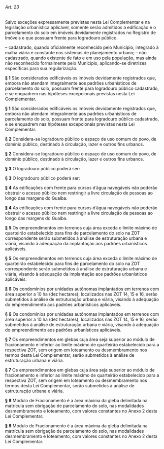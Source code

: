 
###### Art. 23
Salvo exceções expressamente previstas nesta Lei Complementar e na legislação urbanística aplicável, somente serão admitidos a edificação e o parcelamento do solo em imóveis devidamente registrados no Registro de Imóveis e que possuam frente para logradouro público.

– cadastrado, quando oficialmente reconhecido pelo Município, integrado à malha viária e constante nos sistemas de planejamento urbano;
– não cadastrado, quando existente de fato e em uso pela população, mas ainda não reconhecido formalmente pelo Município, aplicando-se diretrizes específicas para sua regularização.

**§ 1** São considerados edificáveis os imóveis devidamente registrados que, embora não atendam integralmente aos padrões urbanísticos de parcelamento do solo, possuam frente para logradouro público cadastrado, e se enquadrem nas hipóteses excepcionais previstas nesta Lei Complementar.

**§ 1** São considerados edificáveis os imóveis devidamente registrados que, embora não atendam integralmente aos padrões urbanísticos de parcelamento do solo, possuam frente para logradouro público cadastrado, e se enquadrem nas hipóteses excepcionais previstas nesta Lei Complementar.

**§ 2** Considera-se logradouro público o espaço de uso comum do povo, de domínio público, destinado à circulação, lazer e outros fins urbanos.

**§ 2** Considera-se logradouro público o espaço de uso comum do povo, de domínio público, destinado à circulação, lazer e outros fins urbanos.

**§ 3** O logradouro público poderá ser:

**§ 3** O logradouro público poderá ser:

**§ 4** As edificações com frente para cursos d’água navegáveis não poderão obstruir o acesso público nem restringir a livre circulação de pessoas ao longo das margens do Guaíba.

**§ 4** As edificações com frente para cursos d’água navegáveis não poderão obstruir o acesso público nem restringir a livre circulação de pessoas ao longo das margens do Guaíba.

**§ 5** Os empreendimentos em terrenos cuja área exceda o limite máximo de quarteirão estabelecido para fins de parcelamento do solo na ZOT correspondente serão submetidos à análise de estruturação urbana e viária, visando à adequação da implantação aos padrões urbanísticos aplicáveis.

**§ 5** Os empreendimentos em terrenos cuja área exceda o limite máximo de quarteirão estabelecido para fins de parcelamento do solo na ZOT correspondente serão submetidos à análise de estruturação urbana e viária, visando à adequação da implantação aos padrões urbanísticos aplicáveis.

**§ 6** Os condomínios por unidades autônomas implantados em terrenos com área superior a 10 ha (dez hectares), localizados nas ZOT 14, 15 e 16, serão submetidos à análise de estruturação urbana e viária, visando à adequação do empreendimento aos padrões urbanísticos aplicáveis.

**§ 6** Os condomínios por unidades autônomas implantados em terrenos com área superior a 10 ha (dez hectares), localizados nas ZOT 14, 15 e 16, serão submetidos à análise de estruturação urbana e viária, visando à adequação do empreendimento aos padrões urbanísticos aplicáveis.

**§ 7** Os empreendimentos em glebas cuja área seja superior ao módulo de fracionamento e inferior ao limite máximo de quarteirão estabelecido para a respectiva ZOT, sem origem em loteamento ou desmembramento nos termos desta Lei Complementar, serão submetidos à análise de estruturação urbana e viária.

**§ 7** Os empreendimentos em glebas cuja área seja superior ao módulo de fracionamento e inferior ao limite máximo de quarteirão estabelecido para a respectiva ZOT, sem origem em loteamento ou desmembramento nos termos desta Lei Complementar, serão submetidos à análise de estruturação urbana e viária.

**§ 8** Módulo de Fracionamento é a área máxima da gleba delimitada na matrícula sem obrigação de parcelamento do solo, nas modalidades desmembramento e loteamento, com valores constantes no Anexo 2 desta Lei Complementar.

**§ 8** Módulo de Fracionamento é a área máxima da gleba delimitada na matrícula sem obrigação de parcelamento do solo, nas modalidades desmembramento e loteamento, com valores constantes no Anexo 2 desta Lei Complementar.
